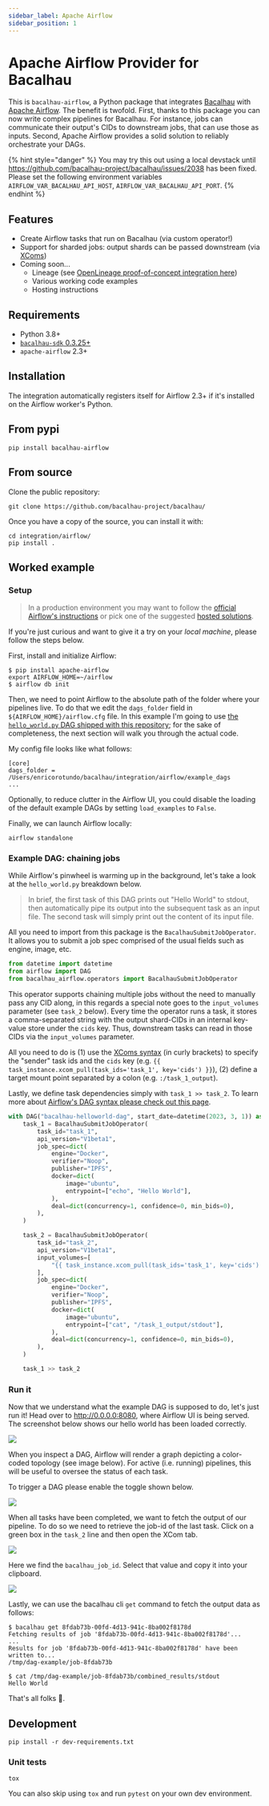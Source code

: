 ```yaml
---
sidebar_label: Apache Airflow
sidebar_position: 1
---
```


# Apache Airflow Provider for Bacalhau

This is `bacalhau-airflow`, a Python package that integrates [Bacalhau](https://github.com/bacalhau-project/bacalhau) with [Apache Airflow](https://github.com/apache/airflow). The benefit is twofold. First, thanks to this package you can now write complex pipelines for Bacalhau. For instance, jobs can communicate their output's CIDs to downstream jobs, that can use those as inputs. Second, Apache Airflow provides a solid solution to reliably orchestrate your DAGs.

{% hint style="danger" %}
You may try this out using a local devstack until https://github.com/bacalhau-project/bacalhau/issues/2038 has been fixed. Please set the following environment variables `AIRFLOW_VAR_BACALHAU_API_HOST`, `AIRFLOW_VAR_BACALHAU_API_PORT`.
{% endhint %}

## Features

* Create Airflow tasks that run on Bacalhau (via custom operator!)
* Support for sharded jobs: output shards can be passed downstream (via [XComs](https://airflow.apache.org/docs/apache-airflow/stable/core-concepts/xcoms.html))
* Coming soon...
  * Lineage (see [OpenLineage proof-of-concept integration here](https://github.com/enricorotundo/bacalhau-airflow-provider))
  * Various working code examples
  * Hosting instructions

## Requirements

* Python 3.8+
* [`bacalhau-sdk` 0.3.25+](https://pypi.org/project/bacalhau-sdk/)
* `apache-airflow` 2.3+

## Installation

The integration automatically registers itself for Airflow 2.3+ if it's installed on the Airflow worker's Python.

## From pypi

```console
pip install bacalhau-airflow
```

## From source

Clone the public repository:

```shell
git clone https://github.com/bacalhau-project/bacalhau/
```

Once you have a copy of the source, you can install it with:

```shell
cd integration/airflow/
pip install .
```

## Worked example

### Setup

> In a production environment you may want to follow the [official Airflow's instructions](https://airflow.apache.org/docs/apache-airflow/stable/administration-and-deployment/production-deployment.html) or pick one of the suggested [hosted solutions](https://airflow.apache.org/ecosystem/#airflow-as-a-service).

If you're just curious and want to give it a try on your _local machine_, please follow the steps below.

First, install and initialize Airflow:

```shell
$ pip install apache-airflow
export AIRFLOW_HOME=~/airflow
$ airflow db init
```

Then, we need to point Airflow to the absolute path of the folder where your pipelines live. To do that we edit the `dags_folder` field in `${AIRFLOW_HOME}/airflow.cfg` file. In this example I'm going to use [the `hello_world.py` DAG shipped with this repository](https://github.com/bacalhau-project/bacalhau/tree/main/integration/airflow/example\_dags); for the sake of completeness, the next section will walk you through the actual code.

My config file looks like what follows:

```
[core]
dags_folder = /Users/enricorotundo/bacalhau/integration/airflow/example_dags
...
```

Optionally, to reduce clutter in the Airflow UI, you could disable the loading of the default example DAGs by setting `load_examples` to `False`.

Finally, we can launch Airflow locally:

```shell
airflow standalone
```

### Example DAG: chaining jobs

While Airflow's pinwheel is warming up in the background, let's take a look at the `hello_world.py` breakdown below.

> In brief, the first task of this DAG prints out "Hello World" to stdout, then automatically pipe its output into the subsequent task as an input file. The second task will simply print out the content of its input file.

All you need to import from this package is the `BacalhauSubmitJobOperator`. It allows you to submit a job spec comprised of the usual fields such as engine, image, etc.

```python
from datetime import datetime
from airflow import DAG
from bacalhau_airflow.operators import BacalhauSubmitJobOperator
```

This operator supports chaining multiple jobs without the need to manually pass any CID along, in this regards a special note goes to the `input_volumes` parameter (see `task_2` below). Every time the operator runs a task, it stores a comma-separated string with the output shard-CIDs in an internal key-value store under the `cids` key. Thus, downstream tasks can read in those CIDs via the `input_volumes` parameter.

All you need to do is (1) use the [XComs syntax](https://airflow.apache.org/docs/apache-airflow/stable/core-concepts/xcoms.html) (in curly brackets) to specify the "sender" task ids and the `cids` key (e.g. `{{ task_instance.xcom_pull(task_ids='task_1', key='cids') }}`), (2) define a target mount point separated by a colon (e.g. `:/task_1_output`).

Lastly, we define task dependencies simply with `task_1 >> task_2`. To learn more about [Airflow's DAG syntax please check out this page](https://airflow.apache.org/docs/apache-airflow/stable/core-concepts/dags.html#task-dependencies).

```python
with DAG("bacalhau-helloworld-dag", start_date=datetime(2023, 3, 1)) as dag:
    task_1 = BacalhauSubmitJobOperator(
        task_id="task_1",
        api_version="V1beta1",
        job_spec=dict(
            engine="Docker",
            verifier="Noop",
            publisher="IPFS",
            docker=dict(
                image="ubuntu",
                entrypoint=["echo", "Hello World"],
            ),
            deal=dict(concurrency=1, confidence=0, min_bids=0),
        ),
    )

    task_2 = BacalhauSubmitJobOperator(
        task_id="task_2",
        api_version="V1beta1",
        input_volumes=[
            "{{ task_instance.xcom_pull(task_ids='task_1', key='cids') }}:/task_1_output",
        ],
        job_spec=dict(
            engine="Docker",
            verifier="Noop",
            publisher="IPFS",
            docker=dict(
                image="ubuntu",
                entrypoint=["cat", "/task_1_output/stdout"],
            ),
            deal=dict(concurrency=1, confidence=0, min_bids=0),
        ),
    )

    task_1 >> task_2
```

### Run it

Now that we understand what the example DAG is supposed to do, let's just run it! Head over to http://0.0.0.0:8080, where Airflow UI is being served. The screenshot below shows our hello world has been loaded correctly.

![](../static/img/apache-image/airflow\_01.png)

When you inspect a DAG, Airflow will render a graph depicting a color-coded topology (see image below). For active (i.e. running) pipelines, this will be useful to oversee the status of each task.

To trigger a DAG please enable the toggle shown below.

![](../static/img/apache-image/airflow\_02.png)

When all tasks have been completed, we want to fetch the output of our pipeline. To do so we need to retrieve the job-id of the last task. Click on a green box in the `task_2` line and then open the XCom tab.

![](../static/img/apache-image/airflow\_03.png)

Here we find the `bacalhau_job_id`. Select that value and copy it into your clipboard.

![](../static/img/apache-image/airflow\_04.png)

Lastly, we can use the bacalhau cli `get` command to fetch the output data as follows:

```console
$ bacalhau get 8fdab73b-00fd-4d13-941c-8ba002f8178d
Fetching results of job '8fdab73b-00fd-4d13-941c-8ba002f8178d'...
...
Results for job '8fdab73b-00fd-4d13-941c-8ba002f8178d' have been written to...
/tmp/dag-example/job-8fdab73b

$ cat /tmp/dag-example/job-8fdab73b/combined_results/stdout
Hello World
```

That's all folks :rainbow:.

## Development

```console
pip install -r dev-requirements.txt
```

### Unit tests

```shell
tox
```

You can also skip using `tox` and run `pytest` on your own dev environment.
